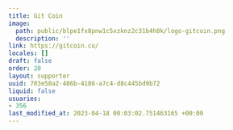 ```yaml
---
title: Git Coin
image:
  path: public/blpe1fx8pnw1c5xzknz2c31b4h8k/logo-gitcoin.png
  description: ''
link: https://gitcoin.co/
locales: []
draft: false
order: 20
layout: supporter
uuid: 703e50a2-486b-4186-a7c4-d8c445bd9b72
liquid: false
usuaries:
- 356
last_modified_at: 2023-04-18 00:03:02.751463165 +00:00
---
```


